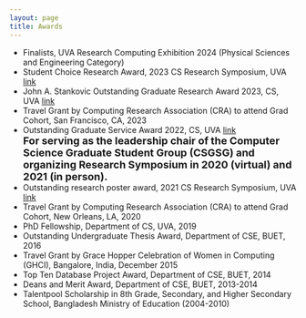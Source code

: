 ```yaml
---
layout: page
title: Awards
---
```


* Finalists, UVA Research Computing Exhibition 2024 (Physical Sciences and Engineering Category)
* Student Choice Research Award, 2023 CS Research Symposium, UVA [link](https://engineering.virginia.edu/department/computer-science/blogs/2023-cs-research-symposium-highlights)
* John A. Stankovic Outstanding Graduate Research Award 2023, CS, UVA [link](https://engineering.virginia.edu/department/computer-science/blogs/cs-department-end-year-award-recipients-2022-2023)
* Travel Grant by Computing Research Association (CRA) to attend Grad Cohort, San Francisco, CA, 2023
* Outstanding Graduate Service Award 2022, CS, UVA [link](https://engineering.virginia.edu/2021-2022-cs-department-end-year-awards)<br />
  <font size="4"><b>For serving as the leadership chair of the Computer Science Graduate Student Group (CSGSG) and organizing Research Symposium in 2020 (virtual) and 2021 (in person).</b></font>
* Outstanding research poster award, 2021 CS Research Symposium, UVA [link](https://engineering.virginia.edu/events/2021-fall-cs-research-symposium)
* Travel Grant by Computing Research Association (CRA) to attend Grad Cohort, New Orleans, LA, 2020
* PhD Fellowship, Department of CS, UVA, 2019
* Outstanding Undergraduate Thesis Award, Department of CSE, BUET, 2016 
* Travel Grant by Grace Hopper Celebration of Women in Computing (GHCI), Bangalore, India, December 2015
* Top Ten Database Project Award, Department of CSE, BUET, 2014
* Deans and Merit Award, Department of CSE, BUET, 2013-2014
* Talentpool Scholarship in 8th Grade, Secondary, and Higher Secondary School, Bangladesh Ministry of Education (2004-2010)
